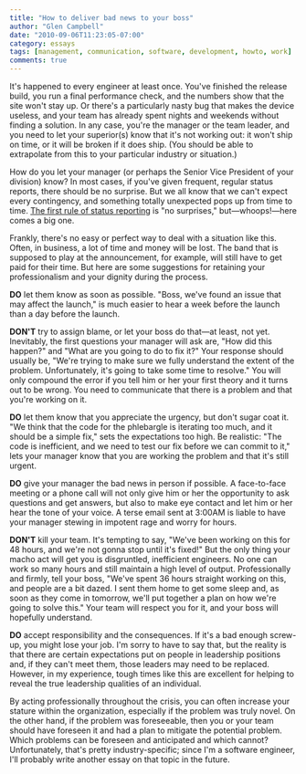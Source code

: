 ```yaml
---
title: "How to deliver bad news to your boss"
author: "Glen Campbell"
date: "2010-09-06T11:23:05-07:00"
category: essays
tags: [management, communication, software, development, howto, work]
comments: true
---
```

It's happened to every engineer at least once. You've finished the
release build, you run a final performance check, and the numbers
show that the site won't stay up. Or there's a particularly nasty
bug that makes the device useless, and your team has already spent
nights and weekends without finding a solution. In any case, you're
the manager or the team leader, and you need to let your superior(s)
know that it's not working out: it won't ship on time, or it will
be broken if it does ship. (You should be able to extrapolate from
this to your particular industry or situation.)

How do you let your manager (or perhaps the Senior Vice President
of your division) know? In most cases, if you've given frequent,
regular status reports, there should be no surprise. But we all
know that we can't expect every contingency, and something totally
unexpected pops up from time to time. [The first rule of status
reporting](http://glen-campbell.com/articles/how-to-give-a-status-report.html)
is "no surprises," but&mdash;whoops!&mdash;here comes a big one.

Frankly, there's no easy or perfect way to deal with a situation
like this. Often, in business, a lot of time and money will be lost.
The band that is supposed to play at the announcement, for example,
will still have to get paid for their time. But here are some
suggestions for retaining your professionalism and your dignity
during the process.

**DO** let them know as soon as possible. "Boss, we've found an
issue that may affect the launch," is much easier to hear a week
before the launch than a day before the launch.

**DON'T** try to assign blame, or let your boss do that&mdash;at
least, not yet. Inevitably, the first questions your manager will
ask are, "How did this happen?" and "What are you going to do to
fix it?" Your response should usually be, "We're trying to make
sure we fully understand the extent of the problem. Unfortunately,
it's going to take some time to resolve." You will only compound
the error if you tell him or her your first theory and it turns out
to be wrong. You need to communicate that there is a problem and
that you're working on it.

**DO** let them know that you appreciate the urgency, but don't
sugar coat it. "We think that the code for the phlebargle is iterating
too much, and it should be a simple fix," sets the expectations too
high. Be realistic: "The code is inefficient, and we need to test
our fix before we can commit to it," lets your manager know that
you are working the problem and that it's still urgent.

**DO** give your manager the bad news in person if possible. A
face-to-face meeting or a phone call will not only give him or her
the opportunity to ask questions and get answers, but also to make
eye contact and let him or her hear the tone of your voice. A terse
email sent at 3:00AM is liable to have your manager stewing in
impotent rage and worry for hours.

**DON'T** kill your team. It's tempting to say, "We've been working
on this for 48 hours, and we're not gonna stop until it's fixed!"
But the only thing your macho act will get you is disgruntled,
inefficient engineers. No one can work so many hours and still
maintain a high level of output. Professionally and firmly, tell
your boss, "We've spent 36 hours straight working on this, and
people are a bit dazed. I sent them home to get some sleep and, as
soon as they come in tomorrow, we'll put together a plan on how
we're going to solve this." Your team will respect you for it, and
your boss will hopefully understand.

**DO** accept responsibility and the consequences. If it's a bad
enough screw-up, you might lose your job. I'm sorry to have to say
that, but the reality is that there are certain expectations put
on people in leadership positions and, if they can't meet them,
those leaders may need to be replaced. However, in my experience,
tough times like this are excellent for helping to reveal the true
leadership qualities of an individual.

By acting professionally throughout the crisis, you can often
increase your stature within the organization, especially if the
problem was truly novel. On the other hand, if the problem was
foreseeable, then you or your team should have foreseen it and had
a plan to mitigate the potential problem. Which problems can be
foreseen and anticipated and which cannot? Unfortunately, that's
pretty industry-specific; since I'm a software engineer, I'll
probably write another essay on that topic in the future.


